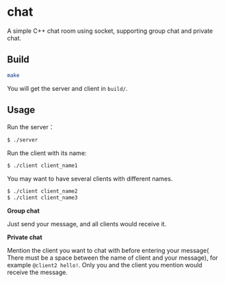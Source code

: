# chat
A simple C++ chat room using socket, supporting group chat and private chat.



## Build

```bash
make
```

You will get the server and client in `build/`.



## Usage

Run the server：

```bash
$ ./server
```

Run the client with its name:

```bash
$ ./client client_name1
```

You may want to have several clients with different names.

```bash
$ ./client client_name2
$ ./client client_name3
```

**Group chat**

Just send your message, and all clients would receive it.

**Private chat**

Mention the client you want to chat with before entering your message( There must be a space between the name of client and your message), for example `@client2 hello!`. Only you and the client you mention would receive the message.



